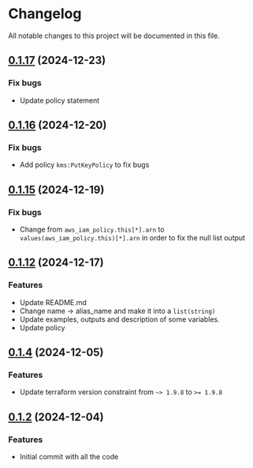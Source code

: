 # Changelog

All notable changes to this project will be documented in this file.
## [0.1.17]() (2024-12-23)
### Fix bugs
*  Update policy statement

## [0.1.16]() (2024-12-20)
### Fix bugs
*  Add policy `kms:PutKeyPolicy` to fix bugs

## [0.1.15]() (2024-12-19)
### Fix bugs
* Change from `aws_iam_policy.this[*].arn` to `values(aws_iam_policy.this)[*].arn` in order to fix the null list output 

## [0.1.12]() (2024-12-17)
### Features
* Update README.md
* Change name -> alias_name and make it into a `list(string)`
* Update examples, outputs and description of some variables.
* Update policy

## [0.1.4]() (2024-12-05)
### Features
* Update terraform version constraint from `~> 1.9.8` to `>= 1.9.8` 

## [0.1.2]() (2024-12-04)
### Features
* Initial commit with all the code

